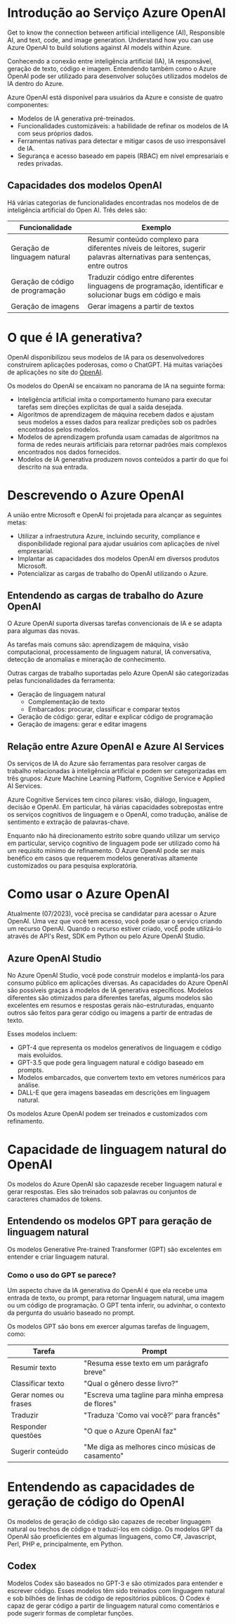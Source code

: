 # Introdução ao Serviço Azure OpenAI

Get to know the connection between artificial intelligence (AI), Responsible AI, and text, code, and image generation. Understand how you can use Azure OpenAI to build solutions against AI models within Azure.

Conhecendo a conexão entre inteligência artificial (IA), IA responsável, geração de texto, código e imagem. Entendendo também como o Azure OpenAI pode ser utilizado para desenvolver soluções utilizados modelos de IA dentro do Azure.

Azure OpenAI está disponível para usuários da Azure e consiste de quatro componentes:
- Modelos de IA generativa pré-treinados.
- Funcionalidades customizáveis: a habilidade de refinar os modelos de IA com seus próprios dados.
- Ferramentas nativas para detectar e mitigar casos de uso irresponsável de IA.
- Segurança e acesso baseado em papeis (RBAC) em nível empresariais e redes privadas.

## Capacidades dos modelos OpenAI

Há várias categorias de funcionalidades encontradas nos modelos de de inteligência artificial do Open AI. Três deles são:

| Funcionalidade | Exemplo |
|----------------|---------|
| Geração de linguagem natural | Resumir conteúdo complexo para diferentes níveis de leitores, sugerir palavras alternativas para sentenças, entre outros |
| Geração de código de programação | Traduzir código entre diferentes linguagens de programação, identificar e solucionar bugs em código e mais |
| Geração de imagens | Gerar imagens a partir de textos |

# O que é IA generativa?

OpenAI disponibilizou seus modelos de IA para os desenvolvedores construirem aplicações poderosas, como o ChatGPT. Há muitas variações de aplicações no site do [OpenAI](https://platform.openai.com/examples).

Os modelos do OpenAI se encaixam no panorama de IA na seguinte forma:
- Inteligência artificial imita o comportamento humano para executar tarefas sem direções explícitas de qual a saída desejada.
- Algoritmos de aprendizagem de máquina recebem dados e ajustam seus modelos a esses dados para realizar predições sob os padrões encontrados pelos modelos.
- Modelos de aprendizagem profunda usam camadas de algoritmos na forma de redes neurais artificiais para retornar padrões mais complexos encontrados nos dados fornecidos.
- Modelos de IA generativa produzem novos conteúdos a partir do que foi descrito na sua entrada.

# Descrevendo o Azure OpenAI

A união entre Microsoft e OpenAI foi projetada para alcançar as seguintes metas:
- Utilizar a infraestrutura Azure, incluindo security, compliance e disponibilidade regional para ajudar usuários com aplicações de nível empresarial.
- Implantar as capacidades dos modelos OpenAI em diversos produtos Microsoft.
- Potencializar as cargas de trabalho do OpenAI utilizando o Azure.

## Entendendo as cargas de trabalho do Azure OpenAI

O Azure OpenAI suporta diversas tarefas convencionais de IA e se adapta para algumas das novas.<br>

As tarefas mais comuns são: aprendizagem de máquina, visão computacional, processamento de linguagem natural, IA conversativa, detecção de anomalias e mineração de conhecimento.<br>

Outras cargas de trabalho suportadas pelo Azure OpenAI são categorizadas pelas funcionalidades da ferramenta:
- Geração de linguagem natural
  - Complementação de texto
  - Embarcados: procurar, classificar e comparar textos
- Geração de código: gerar, editar e explicar código de programação
- Geração de imagens: gerar e editar imagens

## Relação entre Azure OpenAI e Azure AI Services

Os serviços de IA do Azure são ferramentas para resolver cargas de trabalho relacionadas à inteligência artificial e podem ser categorizadas em três grupos: Azure Machine Learning Platform, Cognitive Service e Applied AI Services.

Azure Cognitive Services tem cinco pilares: visão, diálogo, linguagem, decisão e OpenAI. Em particular, há várias capacidades sobrepostas entre os serviços cognitivos de linguagem e o OpenAI, como tradução, análise de sentimento e extração de palavras-chave.

Enquanto não há direcionamento estrito sobre quando utilizar um serviço em particular, serviço cognitivo de linguagem pode ser utilizado como há um requisito mínimo de refinamento. O Azure OpenAI pode ser mais benéfico em casos que requerem modelos generativas altamente customizados ou para pesquisa exploratória.

# Como usar o Azure OpenAI

Atualmente (07/2023), você precisa se candidatar para acessar o Azure OpenAI. Uma vez que você tem acesso, você pode usar o serviço criando um recurso OpenAI. Quando o recurso estiver criado, vocÊ pode utilizá-lo através de API's Rest, SDK em Python ou pelo Azure OpenAI Studio.

## Azure OpenAI Studio

No Azure OpenAI Studio, você pode construir modelos e implantá-los para consumo público em aplicações diversas. As capacidades do Azure OpenAI são possíveis graças à modelos de IA generativa específicos. Modelos diferentes são otimizados para diferentes tarefas, algums modelos são excelentes em resumos e respostas gerais não-estruturadas, enquanto outros são feitos para gerar código ou imagens a partir de entradas de texto.

Esses modelos incluem:
- GPT-4 que representa os modelos generativos de linguagem e código mais evoluídos.
- GPT-3.5 que pode gera linguagem natural e código baseado em prompts.
- Modelos embarcados, que convertem texto em vetores numéricos para análise.
- DALL-E que gera imagens baseadas em descrições em linguagem natural.

Os modelos Azure OpenAI podem ser treinados e customizados com refinamento.

# Capacidade de linguagem natural do OpenAI

Os modelos do Azure OpenAI são capazesde receber linguagem natural e gerar respostas. Eles são treinados sob palavras ou conjuntos de caracteres chamados de tokens.

## Entendendo os modelos GPT para geração de linguagem natural

Os modelos Generative Pre-trained Transformer (GPT) são excelentes em entender e criar linguagem natural.

### Como o uso do GPT se parece?

Um aspecto chave da IA generativa do OpenAI é que ela recebe uma entrada de texto, ou prompt, para retornar linguagem natural, uma imagem ou um código de programação. O GPT tenta inferir, ou advinhar, o contexto da pergunta do usuário baseado no prompt.

Os modelos GPT são bons em exercer algumas tarefas de linguagem, como:

| Tarefa | Prompt |
| ------ | ------ |
| Resumir texto | "Resuma esse texto em um parágrafo breve" |
| Classificar texto | "Qual o gênero desse livro?" |
| Gerar nomes ou frases | "Escreva uma tagline para minha empresa de flores" |
| Traduzir | "Traduza 'Como vai você?' para francês" |
| Responder questões | "O que o Azure OpenAI faz" |
| Sugerir conteúdo | "Me diga as melhores cinco músicas de casamento" |

# Entendendo as capacidades de geração de código do OpenAI

Os modelos de geração de código são capazes de receber linguagem natural ou trechos de código e traduzí-los em código. Os modelos GPT da OpenAI são proeficientes em algumas linguagens, como C#, Javascript, Perl, PHP e, principalmente, em Python.

## Codex

Modelos Codex são baseados no GPT-3 e são otimizados para entender e escrever código. Esses modelos têm sido treinados com linguagem natural e sob bilhões de linhas de código de repositórios públicos. O Codex é capaz de gerar código a partir de linguagem natural como comentários e pode sugerir formas de completar funções.
